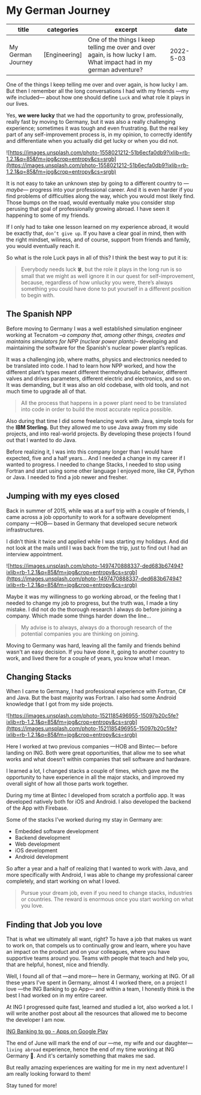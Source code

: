# My German Journey

| title | categories | excerpt | date |
| --- | --- | --- | --- |
| My German Journey | [Engineering] | One of the things I keep telling me over and over again, is how lucky I am. What impact had in my german adventure? | 2022-5-03 |

One of the things I keep telling me over and over again, is how lucky I am. But then I remember all the long conversations I had with my friends —my wife included— about how one should define `Luck` and what role it plays in our lives.

Yes, **we were lucky** that we had the opportunity to grow, professionally, really fast by moving to Germany, but it was also a really challenging experience; sometimes it was tough and even frustrating. But the real key part of any self-improvement process is, in my opinion, to correctly identify and differentiate when you actually did get lucky or when you did not.

![https://images.unsplash.com/photo-1558021212-51b6ecfa0db9?ixlib=rb-1.2.1&q=85&fm=jpg&crop=entropy&cs=srgb](https://images.unsplash.com/photo-1558021212-51b6ecfa0db9?ixlib=rb-1.2.1&q=85&fm=jpg&crop=entropy&cs=srgb)

It is not easy to take an unknown step by going to a different country to —*maybe*— progress into your professional career. And it is even harder if you find problems of difficulties along the way, which you would most likely find. Those bumps on the road, would eventually make you consider stop perusing that goal of professionally growing abroad. I have seen it happening to some of my friends.

If I only had to take one lesson learned on my experience abroad, it would be exactly that, `don’t give up`. If you have a clear goal in mind, then with the right mindset, wiliness, and of course, support from friends and family, you would eventually reach it.

So what is the role Luck pays in all of this? I think the best way to put it is:

> Everybody needs luck 🍀, but the role it plays in the long run is so small that we might as well ignore it in our quest for self-improvement, because, regardless of how unlucky you were, there’s always something you could have done to put yourself in a different position to begin with.
> 

## The Spanish NPP

Before moving to Germany I was a well established simulation engineer working at Tecnatom *–a company that, among other things, creates and maintains simulators for NPP (nuclear power plants)–* developing and maintaining the software for the Spanish's nuclear power plant’s replicas. 

 

It was a challenging job, where maths, physics and electronics needed to be translated into code. I had to learn how NPP worked, and how the different plant’s types meant different thermohydraulic behavior, different valves and drives parameters, different electric and electronics, and so on. It was demanding, but it was also an old codebase, with old tools, and not much time to upgrade all of that.

> All the process that happens in a power plant need to be translated into code in order to build the most accurate replica possible.
> 

Also during that time I did some freelancing work with Java, simple tools for the **IBM Sterling.** But they allowed me to use Java away from my side projects, and into real-world projects. By developing these projects I found out that I wanted to do Java.

Before realizing it, I was into this company longer than I would have expected, five and a half years... And I needed a change in my career if I wanted to progress. I needed to change Stacks, I needed to stop using Fortran and start using some other language I enjoyed more, like C#, Python or Java. I needed to find a job newer and fresher.

## Jumping with my eyes closed

Back in summer of 2015, while was at a surf trip with a couple of friends, I came across a job opportunity to work for a software development company —HOB— based in Germany that developed secure network infrastructures. 

I didn’t think it twice and applied while I was starting my holidays. And did not look at the mails until I was back from the trip, just to find out I had an interview appointment. 

![https://images.unsplash.com/photo-1497470888337-ded683b67494?ixlib=rb-1.2.1&q=85&fm=jpg&crop=entropy&cs=srgb](https://images.unsplash.com/photo-1497470888337-ded683b67494?ixlib=rb-1.2.1&q=85&fm=jpg&crop=entropy&cs=srgb)

Maybe it was my willingness to go working abroad, or the feeling that I needed to change my job to progress, but the truth was, I made a tiny mistake. I did not do the thorough research I always do before joining a company. Which made some things harder down the line...

> My advise is to always, always do a thorough research of the potential companies you are thinking on joining.
> 

Moving to Germany was hard, leaving all the family and friends behind wasn't an easy decision. If you have done it, going to another country to work, and lived there for a couple of years, you know what I mean.

## Changing Stacks

When I came to Germany, I had professional experience with Fortran, C# and Java. But the bast majority was Fortran. I also had some Android knowledge that I got from my side projects. 

![https://images.unsplash.com/photo-1521185496955-15097b20c5fe?ixlib=rb-1.2.1&q=85&fm=jpg&crop=entropy&cs=srgb](https://images.unsplash.com/photo-1521185496955-15097b20c5fe?ixlib=rb-1.2.1&q=85&fm=jpg&crop=entropy&cs=srgb)

Here I worked at two previous companies —HOB and Bintec— before landing on ING. Both were great opportunities, that allow me to see what works and what doesn’t within companies that sell software and hardware.

I learned a lot, I changed stacks a couple of times, which gave me the opportunity to have experience in all the major stacks, and improved my overall sight of how all those parts work together.  

During my time at Bintec I developed from scratch a portfolio app. It was developed natively both for iOS and Android. I also developed the backend of the App with Firebase.

Some of the stacks I’ve worked during my stay in Germany are:

- Embedded software development
- Backend development
- Web development
- iOS development
- Android development

So after a year and a half of realizing that I wanted to work with Java, and more specifically with Android, I was able to change my professional career completely, and start working on what I loved.

> Pursue your dream job, even if you need to change stacks, industries or countries. The reward is enormous once you start working on what you love.
> 

## Finding that Job you love

That is what we ultimately all want, right? To have a job that makes us want to work on, that compels us to continually grow and learn, where you have an impact on the product and on your colleagues, where you have supportive teams around you. Teams with people that teach and help you, that are helpful, honest, nice and friendly.

Well, I found all of that —and more— here in Germany, working at ING. Of all these years I’ve spent in Germany, almost 4 I worked there, on a project I love —the ING Banking to go App— and within a team, I honestly think is the best I had worked on in my entire career.

At ING I progressed quite fast, learned and studied a lot, also worked a lot. I will write another post about all the resources that allowed me to become the developer I am now.

[ING Banking to go - Apps on Google Play](https://play.google.com/store/apps/details?id=de.ingdiba.bankingapp)

The end of June will mark the end of our —me, my wife and our daughter— `living abroad` experience, hence the end of my time working at ING Germany 🦁. And it's certainly something that makes me sad.

But really amazing experiences are waiting for me in my next adventure! I am really looking forward to them! 

Stay tuned for more!